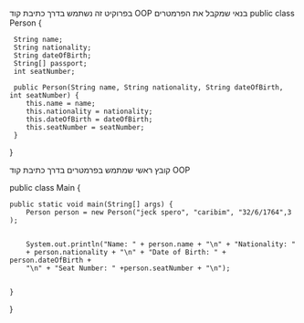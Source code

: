 בפרוקיט זה נשתמש בדרך כתיבת קוד OOP
בנאי שמקבל את הפרמטרים
public class Person {

     String name;
     String nationality;
     String dateOfBirth;
     String[] passport;
     int seatNumber;

     public Person(String name, String nationality, String dateOfBirth, int seatNumber) {
        this.name = name;
        this.nationality = nationality;
        this.dateOfBirth = dateOfBirth;
        this.seatNumber = seatNumber;
     }
     
}

קובץ ראשי שמתמש בפרמטרים בדרך כתיבת קוד OOP

 
public class Main {
  
    public static void main(String[] args) {
        Person person = new Person("jeck spero", "caribim", "32/6/1764",3 );
 
        
        System.out.println("Name: " + person.name + "\n" + "Nationality: " 
        + person.nationality + "\n" + "Date of Birth: " + person.dateOfBirth + 
        "\n" + "Seat Number: " +person.seatNumber + "\n");
        

    }
  
  
}

